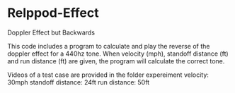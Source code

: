 # Relppod-Effect
Doppler Effect but Backwards

This code includes a program to calculate and play the reverse of the doppler effect for a 440hz tone. When velocity (mph), standoff distance (ft) and run distance (ft) are given, the program will calculate the correct tone.

Videos of a test case are provided in the folder expereiment
velocity: 30mph
standoff distance: 24ft
run distance: 50ft


